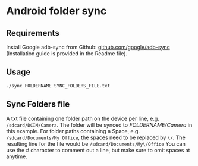 # Android folder sync

## Requirements
Install Google adb-sync from Github: [github.com/google/adb-sync](https://github.com/google/adb-sync) (Installation guide is provided in the Readme file).

## Usage
`./sync FOLDERNAME SYNC_FOLDERS_FILE.txt`

## Sync Folders file
A txt file containing one folder path on the device per line, e.g. `/sdcard/DCIM/Camera`.
The folder will be synced to *FOLDERNAME/Camera* in this example.
For folder paths containing a Space, e.g. `/sdcard/Documents/My Office`, the spaces need to be replaced by `\/`. The resulting line for the file would be `/sdcard/Documents/My\/Office`
You can use the # character to comment out a line, but make sure to omit spaces at anytime.